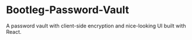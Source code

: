 # Bootleg-Password-Vault
A password vault with client-side encryption and nice-looking UI built with React.
